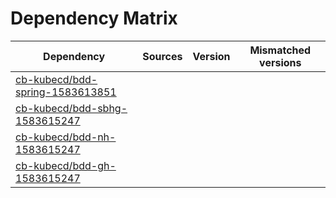 # Dependency Matrix

Dependency | Sources | Version | Mismatched versions
---------- | ------- | ------- | -------------------
[cb-kubecd/bdd-spring-1583613851](https://github.com/cb-kubecd/bdd-spring-1583613851.git) |  | []() | 
[cb-kubecd/bdd-sbhg-1583615247](https://github.com/cb-kubecd/bdd-sbhg-1583615247.git) |  | []() | 
[cb-kubecd/bdd-nh-1583615247](https://github.com/cb-kubecd/bdd-nh-1583615247.git) |  | []() | 
[cb-kubecd/bdd-gh-1583615247](https://github.com/cb-kubecd/bdd-gh-1583615247.git) |  | []() | 
